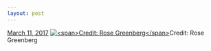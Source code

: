 ```yaml
---
layout: post
---
```


<p>
  <time><a href="/609">March 11, 2017</a></time>
  <a href="/609"><img src="{{ site.assets_url }}/609-480.jpg" srcset="{{ site.assets_url }}/609-240.jpg 240w, {{ site.assets_url }}/609-480.jpg 480w, {{ site.assets_url }}/609-721.jpg 721w, {{ site.assets_url }}/609-961.jpg 961w" sizes="(min-width: 700px) 50vw, calc(100vw - 2rem)" alt="<span>Credit: Rose Greenberg</span>" /></a><span>Credit: Rose Greenberg</span>
</p>

